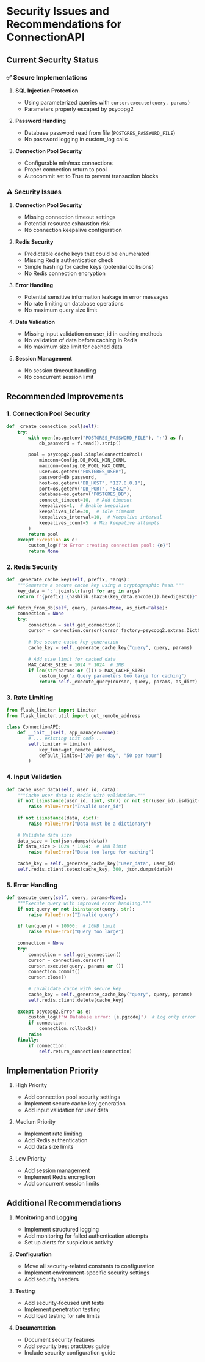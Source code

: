 # Security Issues and Recommendations for ConnectionAPI

## Current Security Status

### ✅ Secure Implementations
1. **SQL Injection Protection**
   - Using parameterized queries with `cursor.execute(query, params)`
   - Parameters properly escaped by psycopg2

2. **Password Handling**
   - Database password read from file (`POSTGRES_PASSWORD_FILE`)
   - No password logging in custom_log calls

3. **Connection Pool Security**
   - Configurable min/max connections
   - Proper connection return to pool
   - Autocommit set to True to prevent transaction blocks

### ⚠️ Security Issues

1. **Connection Pool Security**
   - Missing connection timeout settings
   - Potential resource exhaustion risk
   - No connection keepalive configuration

2. **Redis Security**
   - Predictable cache keys that could be enumerated
   - Missing Redis authentication check
   - Simple hashing for cache keys (potential collisions)
   - No Redis connection encryption

3. **Error Handling**
   - Potential sensitive information leakage in error messages
   - No rate limiting on database operations
   - No maximum query size limit

4. **Data Validation**
   - Missing input validation on user_id in caching methods
   - No validation of data before caching in Redis
   - No maximum size limit for cached data

5. **Session Management**
   - No session timeout handling
   - No concurrent session limit

## Recommended Improvements

### 1. Connection Pool Security
```python
def _create_connection_pool(self):
    try:
        with open(os.getenv("POSTGRES_PASSWORD_FILE"), 'r') as f:
            db_password = f.read().strip()

        pool = psycopg2.pool.SimpleConnectionPool(
            minconn=Config.DB_POOL_MIN_CONN,
            maxconn=Config.DB_POOL_MAX_CONN,
            user=os.getenv("POSTGRES_USER"),
            password=db_password,
            host=os.getenv("DB_HOST", "127.0.0.1"),
            port=os.getenv("DB_PORT", "5432"),
            database=os.getenv("POSTGRES_DB"),
            connect_timeout=10,  # Add timeout
            keepalives=1,  # Enable keepalive
            keepalives_idle=30,  # Idle timeout
            keepalives_interval=10,  # Keepalive interval
            keepalives_count=5  # Max keepalive attempts
        )
        return pool
    except Exception as e:
        custom_log(f"❌ Error creating connection pool: {e}")
        return None
```

### 2. Redis Security
```python
def _generate_cache_key(self, prefix, *args):
    """Generate a secure cache key using a cryptographic hash."""
    key_data = ':'.join(str(arg) for arg in args)
    return f"{prefix}:{hashlib.sha256(key_data.encode()).hexdigest()}"

def fetch_from_db(self, query, params=None, as_dict=False):
    connection = None
    try:
        connection = self.get_connection()
        cursor = connection.cursor(cursor_factory=psycopg2.extras.DictCursor if as_dict else None)
        
        # Use secure cache key generation
        cache_key = self._generate_cache_key("query", query, params)
        
        # Add size limit for cached data
        MAX_CACHE_SIZE = 1024 * 1024  # 1MB
        if len(str(params or ())) > MAX_CACHE_SIZE:
            custom_log("⚠️ Query parameters too large for caching")
            return self._execute_query(cursor, query, params, as_dict)
```

### 3. Rate Limiting
```python
from flask_limiter import Limiter
from flask_limiter.util import get_remote_address

class ConnectionAPI:
    def __init__(self, app_manager=None):
        # ... existing init code ...
        self.limiter = Limiter(
            key_func=get_remote_address,
            default_limits=["200 per day", "50 per hour"]
        )
```

### 4. Input Validation
```python
def cache_user_data(self, user_id, data):
    """Cache user data in Redis with validation."""
    if not isinstance(user_id, (int, str)) or not str(user_id).isdigit():
        raise ValueError("Invalid user_id")
    
    if not isinstance(data, dict):
        raise ValueError("Data must be a dictionary")
    
    # Validate data size
    data_size = len(json.dumps(data))
    if data_size > 1024 * 1024:  # 1MB limit
        raise ValueError("Data too large for caching")
    
    cache_key = self._generate_cache_key("user_data", user_id)
    self.redis.client.setex(cache_key, 300, json.dumps(data))
```

### 5. Error Handling
```python
def execute_query(self, query, params=None):
    """Execute query with improved error handling."""
    if not query or not isinstance(query, str):
        raise ValueError("Invalid query")
    
    if len(query) > 10000:  # 10KB limit
        raise ValueError("Query too large")
    
    connection = None
    try:
        connection = self.get_connection()
        cursor = connection.cursor()
        cursor.execute(query, params or ())
        connection.commit()
        cursor.close()
        
        # Invalidate cache with secure key
        cache_key = self._generate_cache_key("query", query, params)
        self.redis.client.delete(cache_key)
        
    except psycopg2.Error as e:
        custom_log(f"❌ Database error: {e.pgcode}")  # Log only error code
        if connection:
            connection.rollback()
        raise
    finally:
        if connection:
            self.return_connection(connection)
```

## Implementation Priority

1. High Priority
   - Add connection pool security settings
   - Implement secure cache key generation
   - Add input validation for user data

2. Medium Priority
   - Implement rate limiting
   - Add Redis authentication
   - Add data size limits

3. Low Priority
   - Add session management
   - Implement Redis encryption
   - Add concurrent session limits

## Additional Recommendations

1. **Monitoring and Logging**
   - Implement structured logging
   - Add monitoring for failed authentication attempts
   - Set up alerts for suspicious activity

2. **Configuration**
   - Move all security-related constants to configuration
   - Implement environment-specific security settings
   - Add security headers

3. **Testing**
   - Add security-focused unit tests
   - Implement penetration testing
   - Add load testing for rate limits

4. **Documentation**
   - Document security features
   - Add security best practices guide
   - Include security configuration guide 